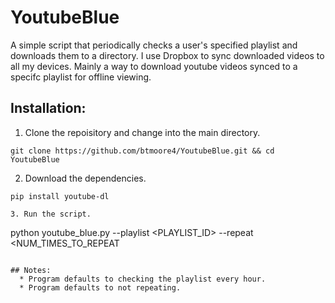 # YoutubeBlue

A simple script that periodically checks a user's specified playlist and downloads them to a directory. 
I use Dropbox to sync downloaded videos to all my devices. 
Mainly a way to download youtube videos synced to a specifc playlist for offline viewing. 

## Installation: 
1. Clone the repoisitory and change into the main directory. 
```
git clone https://github.com/btmoore4/YoutubeBlue.git && cd YoutubeBlue
```
2. Download the dependencies.
```
pip install youtube-dl
```
```
3. Run the script. 
```
python youtube_blue.py <PATH TO DESTINATION DIRECTORY> --playlist <PLAYLIST_ID> --repeat <NUM_TIMES_TO_REPEAT
```

## Notes: 
  * Program defaults to checking the playlist every hour.
  * Program defaults to not repeating.
